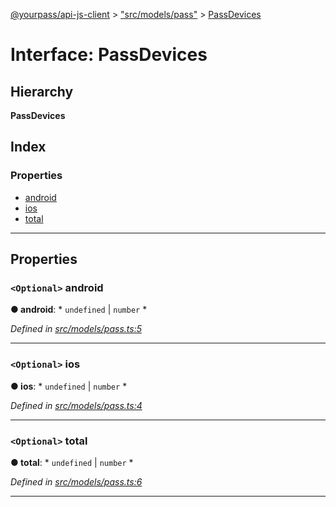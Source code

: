[@yourpass/api-js-client](../README.md) > ["src/models/pass"](../modules/_src_models_pass_.md) > [PassDevices](../interfaces/_src_models_pass_.passdevices.md)

# Interface: PassDevices

## Hierarchy

**PassDevices**

## Index

### Properties

* [android](_src_models_pass_.passdevices.md#android)
* [ios](_src_models_pass_.passdevices.md#ios)
* [total](_src_models_pass_.passdevices.md#total)

---

## Properties

<a id="android"></a>

### `<Optional>` android

**● android**: * `undefined` &#124; `number`
*

*Defined in [src/models/pass.ts:5](https://github.com/yourpass/yourpass-api-js-client/blob/7027c81/src/models/pass.ts#L5)*

___
<a id="ios"></a>

### `<Optional>` ios

**● ios**: * `undefined` &#124; `number`
*

*Defined in [src/models/pass.ts:4](https://github.com/yourpass/yourpass-api-js-client/blob/7027c81/src/models/pass.ts#L4)*

___
<a id="total"></a>

### `<Optional>` total

**● total**: * `undefined` &#124; `number`
*

*Defined in [src/models/pass.ts:6](https://github.com/yourpass/yourpass-api-js-client/blob/7027c81/src/models/pass.ts#L6)*

___

